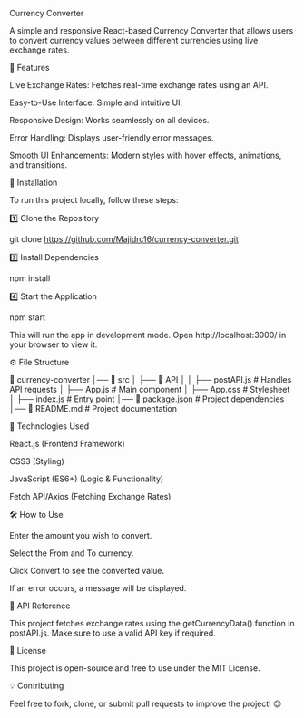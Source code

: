 Currency Converter

A simple and responsive React-based Currency Converter that allows users to convert currency values between different currencies using live exchange rates.

🚀 Features

Live Exchange Rates: Fetches real-time exchange rates using an API.

Easy-to-Use Interface: Simple and intuitive UI.

Responsive Design: Works seamlessly on all devices.

Error Handling: Displays user-friendly error messages.

Smooth UI Enhancements: Modern styles with hover effects, animations, and transitions.

📌 Installation

To run this project locally, follow these steps:

1️⃣ Clone the Repository

 git clone https://github.com/Majidrc16/currency-converter.git


3️⃣ Install Dependencies

npm install

4️⃣ Start the Application

npm start

This will run the app in development mode. Open http://localhost:3000/ in your browser to view it.

⚙️ File Structure

📂 currency-converter
│── 📂 src
│   ├── 📂 API
│   │   ├── postAPI.js  # Handles API requests
│   ├── App.js         # Main component
│   ├── App.css        # Stylesheet
│   ├── index.js       # Entry point
│── 📜 package.json    # Project dependencies
│── 📜 README.md       # Project documentation

🔧 Technologies Used

React.js (Frontend Framework)

CSS3 (Styling)

JavaScript (ES6+) (Logic & Functionality)

Fetch API/Axios (Fetching Exchange Rates)

🛠 How to Use

Enter the amount you wish to convert.

Select the From and To currency.

Click Convert to see the converted value.

If an error occurs, a message will be displayed.

📌 API Reference

This project fetches exchange rates using the getCurrencyData() function in postAPI.js.
Make sure to use a valid API key if required.

📜 License

This project is open-source and free to use under the MIT License.

💡 Contributing

Feel free to fork, clone, or submit pull requests to improve the project! 😊

